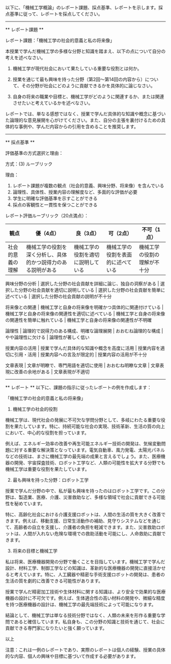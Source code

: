 以下に、「機械工学概論」のレポート課題、採点基準、レポートを示します。採点基準に従って、レポートを採点してください。

---------------------------------------
** レポート課題 **

レポート課題：「機械工学の社会的意義と私の将来像」

本授業で学んだ機械工学の多様な分野と知識を踏まえ、以下の点について自分の考えを述べなさい。

1. 機械工学が現代社会において果たしている重要な役割とは何か。

2. 授業を通じて最も興味を持った分野（第2回～第14回の内容から）について、その分野が社会にどのように貢献できるかを具体的に論じなさい。

3. 自身の将来の職業や目標と、機械工学がどのように関連するか、または関連させたいと考えているかを述べなさい。

レポートでは、単なる感想ではなく、授業で学んだ具体的な知識や概念に基づいた論理的な意見展開を心がけてください。また、自分の主張を裏付けるための具体的な事例や、学んだ内容からの引用を含めることを推奨します。

---------------------------------------
** 採点基準 **

評価基準の方式選択と理由：

方式：(3) ルーブリック

理由：
1. レポート課題が複数の観点（社会的意義、興味分野、将来像）を含んでいる
2. 論理性、具体性、授業内容の理解度など、多面的な評価が必要
3. 学生に明確な評価基準を示すことができる
4. 採点の客観性と一貫性を保つことができる

レポート評価ルーブリック（20点満点）：

観点 | 優（4点） | 良（3点） | 可（2点） | 不可（1点）
------|-----------|------------|------------|-------------
社会的意義の理解 | 機械工学の役割を深く分析し、具体的かつ説得力のある説明がある | 機械工学の役割を適切に説明している | 機械工学の役割を表面的に述べている | 機械工学の役割の理解が不十分

興味分野の分析 | 選択した分野の社会貢献を詳細に論じ、独自の洞察がある | 選択した分野の社会貢献を適切に説明している | 選択した分野の社会貢献を簡単に述べている | 選択した分野の社会貢献の説明が不十分

将来像との関連 | 機械工学と自身の将来像を明確かつ具体的に関連付けている | 機械工学と自身の将来像の関連性を適切に述べている | 機械工学と自身の将来像の関連性を簡単に触れている | 機械工学と自身の将来像の関連性が不明確

論理性 | 論理的で説得力のある構成、明確な論理展開 | おおむね論理的な構成 | やや論理性に欠ける | 論理性が著しく低い

授業内容の活用 | 授業で学んだ具体的な知識や概念を高度に活用 | 授業内容を適切に引用・活用 | 授業内容への言及が限定的 | 授業内容の活用が不十分

文章表現 | 文章が明瞭で、専門用語を適切に使用 | おおむね明瞭な文章 | 文章表現に改善の余地がある | 文章表現が不適切

---------------------------------------
** レポート **
以下に、課題の指示に従ったレポートの例を作成します：

「機械工学の社会的意義と私の将来像」

1. 機械工学の社会的役割

機械工学は、現代社会の発展に不可欠な学問分野として、多岐にわたる重要な役割を果たしています。特に、持続可能な社会の実現、技術革新、生活の質の向上において、中心的な役割を担っています。

例えば、エネルギー効率の改善や再生可能エネルギー技術の開発は、気候変動問題に対する重要な解決策となっています。電気自動車、風力発電、太陽光パネルなどの技術は、まさに機械工学の最先端の成果と言えるでしょう。また、医療機器の開発、宇宙探査技術、ロボット工学など、人類の可能性を拡大する分野でも機械工学は重要な役割を果たしています。

2. 最も興味を持った分野：ロボット工学

授業で学んだ分野の中で、私が最も興味を持ったのはロボット工学です。この分野は、製造業、医療、介護、災害救助など、多様な領域で社会に貢献できる可能性を秘めています。

特に、高齢化社会における介護支援ロボットは、人間の生活の質を大きく改善できます。例えば、移動支援、日常生活動作の補助、見守りシステムなどを通じて、高齢者の自立を支援し、介護者の負担を軽減できます。また、災害救助ロボットは、人間が入れない危険な環境での救助活動を可能にし、人命救助に貢献できます。

3. 将来の目標と機械工学

私は将来、医療機器開発の分野で働くことを目指しています。機械工学で学んだ設計、材料工学、制御工学などの知識は、革新的な医療機器の開発に直接活かせると考えています。特に、人工臓器や精密な手術支援ロボットの開発は、患者の生活の質を劇的に改善できる可能性があります。

授業で学んだ精密加工技術や生体材料に関する知識は、より安全で効果的な医療機器の設計に不可欠です。例えば、生体適合性の高い材料の開発や、微細な精度を持つ医療機器の設計は、機械工学の最先端技術によって可能になります。

結論として、機械工学は単なる技術分野ではなく、人類の未来を形作る重要な学問であると確信しています。私自身も、この分野の知識と技術を通じて、社会に貢献できる専門家になりたいと強く願っています。

以上

注意：これは一例のレポートであり、実際のレポートは個人の経験、授業の具体的な内容、個人の興味や目標に基づいて作成する必要があります。

